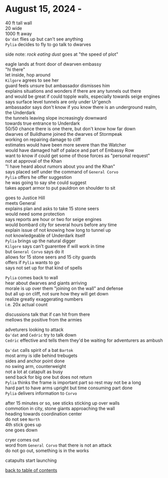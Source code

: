 # August 15, 2024 - 

40 ft tall wall  
20 wide  
1000 ft away  
`Qa'dat` flies up but can't see anything  
`Pylia` decides to fly to go talk to dwarves  

side note: _rock eating dust_ goes at "the speed of plot"  

eagle lands at front door of dwarven embassy  
"hi there"  
let inside, hop around  
`Kilgore` agrees to see her  
guard feels unsure but ambassador dismisses him  
explains situations and wonders if there are any tunnels out there  
and would be great if could topple walls, especially towards seige engines  
says surface level tunnels are only under Ur'gench  
ambassador says don't know if you know there is an underground realm, the Underdark  
the tunnels leaving slope increasingly downward  
towards true entrance to Underdark  
50/50 chance there is one there, but don't know how far down  
dwarves of Buildhame joined the dwarves of Stormpeak  
working on repairing damage to cliff  
estimates would have been more severe than the Watcher  
would have damaged half of palace and part of Embassy Row  
want to know if could get some of those forces as "personal request"  
not at approval of the Khan  
"I have heard about rumors about you and the Khan"  
says placed self under the command of `General Corvo`  
`Pylia` offers he offer suggestion  
he was going to say she could suggest  
takes appart armor to put pauldron on shoulder to sit  

goes to Justice Hill  
meets General  
explains plan and asks to take 15 stone seers  
would need some protection  
says reports are hour or two for seige engines  
would bombard city for several hours before any time  
explain issue of not knowing how long to tunnel up  
not knowledgeable of Underdark itself  
`Pylia` brings up the natural digger  
`Kilgore` says can't guarentee if will work in time    
but `General Corvo` says do it  
allows for 15 stone seers and 15 city guards  
offers if `Pylia` wants to go  
says not set up for that kind of spells  

`Pylia` comes back to wall  
hear about dwarves and giants arriving  
morale is up over them "joining on the wall" and defense  
but all up on cliff, not sure how they will get down  
realize greatly exaggerating numbers  
i.e. 20x actual count  

discussions talk that if can hit from there  
mellows the positive from the armies  

adveturers looking to attack  
`Qa'dat` and `Cedric` try to talk down  
`Cedric` effective and tells them they'd be waiting for adventurers as ambush  

`Qa'dat` calls spirit of a bat `Bartok`  
most army is idle behind trebugets  
sides and anchor point done  
no swing arm, counterweight  
not a lot at catapult as busy  
send back for big one but does not return  
`Pylia` thinks the frame is important part so rest may not be a long  
hard part to have arms upright but time consuming part done  
`Pylia` delivers information to `Corvo`  

after 15 minutes or so, see sticks sticking up over walls  
commotion in city, stone giants approaching the wall  
heading towards coordination center  
do not see `North`  
4th stick goes up  
one goes down  

cryer comes out  
word from `General Corvo` that there is not an attack  
do not go out, something is in the works  

catapults start launching  

[back to table of contents](/sessions/README.md)
